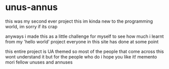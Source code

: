 # unus-annus

this was my second ever project this im kinda new to the programming world, im sorry if its crap

anyways i made this as a little challenge for myself to see how much i learnt from my 'hello world' project everyone in this site has done at some 
point

this entire project is UA themed so most of the people that come across this wont understand it but for the people who do i hope you like it!
memento mori fellow unuses and annuses 

<!-- good luck, greetings from spooky schlöpp#6969 on discord -->
